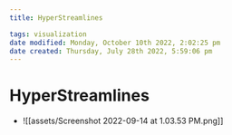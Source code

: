 ```yaml
---
title: HyperStreamlines

tags: visualization 
date modified: Monday, October 10th 2022, 2:02:25 pm
date created: Thursday, July 28th 2022, 5:59:06 pm
---
```


# HyperStreamlines
- ![[assets/Screenshot 2022-09-14 at 1.03.53 PM.png]]

